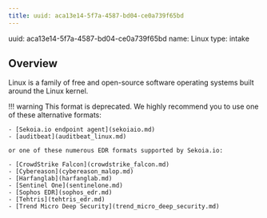 ```yaml
---
title: uuid: aca13e14-5f7a-4587-bd04-ce0a739f65bd
---
```


uuid: aca13e14-5f7a-4587-bd04-ce0a739f65bd
name: Linux
type: intake

## Overview
Linux is a family of free and open-source software operating systems built around the Linux kernel.

!!! warning
    This format is deprecated. We highly recommend you to use one of these alternative formats:

    - [Sekoia.io endpoint agent](sekoiaio.md)
    - [auditbeat](auditbeat_linux.md)

    or one of these numerous EDR formats supported by Sekoia.io:

    - [CrowdStrike Falcon](crowdstrike_falcon.md)
    - [Cybereason](cybereason_malop.md)
    - [Harfanglab](harfanglab.md)
    - [Sentinel One](sentinelone.md)
    - [Sophos EDR](sophos_edr.md)
    - [Tehtris](tehtris_edr.md)
    - [Trend Micro Deep Security](trend_micro_deep_security.md)


